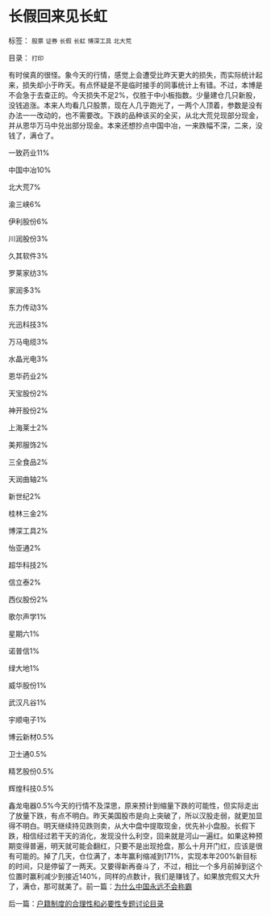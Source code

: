 # 长假回来见长虹

标签： `股票` `证券` `长假` `长虹` `博深工具` `北大荒` 

目录： `打印`

有时侯真的很怪。象今天的行情，感觉上会遭受比昨天更大的损失，而实际统计起来，损失却小于昨天。有点怀疑是不是临时接手的同事统计上有错。不过，本博是不会急于去查正的。今天损失不足2%，仅胜于中小板指数。少量建仓几只新股，没钱追涨。本来人均看几只股票，现在人几乎跑光了，一两个人顶着，参数是没有办法一一改动的，也不需要改。下跌的品种该买的全买，从北大荒兑现部分现金，并从恩华万马中兑出部分现金。本来还想抄点中国中冶，一来跌幅不深，二来，没钱了，满仓了。

一致药业11%

中国中冶10%

北大荒7%

渝三峡6%

伊利股份6%

川润股份3%

久其软件3%

罗莱家纺3%

家润多3%

东力传动3%

光迅科技3%

万马电缆3%

水晶光电3%

恩华药业2%

天宝股份2%

神开股份2%

上海莱士2%

美邦服饰2%

三全食品2%

天润曲轴2%

新世纪2%

桂林三金2%

博深工具2%

怡亚通2%

超华科技2%

信立泰2%

西仪股份2%

歌尔声学1%

星期六1%

诺普信1%

绿大地1%

威华股份1%

武汉凡谷1%

宇顺电子1%

博云新材0.5%

卫士通0.5%

精艺股份0.5%

辉煌科技0.5%

鑫龙电器0.5%今天的行情不及深思，原来预计到缩量下跌的可能性，但实际走出了放量下跌，有点不明白。昨天美国股市是向上突破了，所以汉股走弱，就更加显得不明白。明天继续持见跌则卖，从大中盘中提取现金，优先补小盘股。长假下跌，相信经过若干天的消化，发现没什么利空，回来就是河山一遍红。如果这种预期变得普遍，明天就可能会翻红，只要不是出现抢盘，那么十月开门红，应该是很有可能的。掉了几天，仓位满了，本年赢利缩减到171%，实现本年200%新目标的时间，只是停留了一两天。又要得新再奋斗了，不过，相比一个多月前掉到这个位置时赢利减少到接近140%，同样的点数计，我们是赚钱了。如果放完假又大升了，满仓，那可就美了。前一篇：[为什么中国永远不会称霸](../../../2009/9/29/为什么中国永远不会称霸.md)

后一篇：[户籍制度的合理性和必要性专题讨论目录](../../../2009/9/29/户籍制度的合理性和必要性专题讨论目录.md)